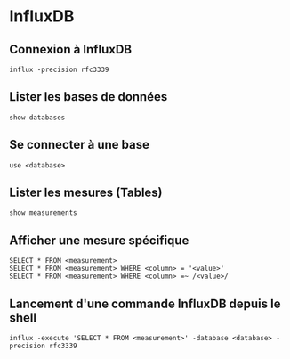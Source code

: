 # InfluxDB  

## Connexion à InfluxDB  

`influx -precision rfc3339`  

## Lister les bases de données  

`show databases`  

## Se connecter à une base  

`use <database>`  

## Lister les mesures (Tables)  

`show measurements`  

## Afficher une mesure spécifique  

`SELECT * FROM <measurement>`  
`SELECT * FROM <measurement> WHERE <column> = '<value>'`  
`SELECT * FROM <measurement> WHERE <column> =~ /<value>/`  

## Lancement d'une commande InfluxDB depuis le shell  

`influx -execute 'SELECT * FROM <measurement>' -database <database> -precision rfc3339`  